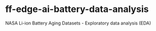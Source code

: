 # ff-edge-ai-battery-data-analysis
NASA Li-ion Battery Aging Datasets - Exploratory data analysis (EDA)
